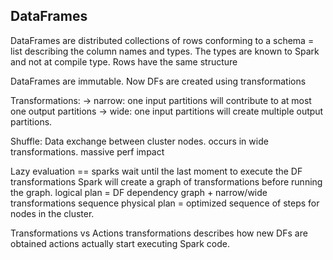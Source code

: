 ## DataFrames

DataFrames are distributed collections of rows conforming to a schema = list describing the column names and types.
The types are known to Spark and not at compile type.
Rows have the same structure

DataFrames are immutable. Now DFs are created using transformations

Transformations:
-> narrow: one input partitions will contribute to at most one output partitions
-> wide: one input partitions will create multiple output partitions.

Shuffle: Data exchange between cluster nodes.
occurs in wide transformations.
massive perf impact

Lazy evaluation == sparks wait until the last moment to execute the DF transformations
Spark will create a graph of transformations before running the graph.
logical plan = DF dependency graph + narrow/wide transformations sequence
physical plan = optimized sequence of steps for nodes in the cluster.

Transformations vs Actions
transformations describes how new DFs are obtained
actions actually start executing Spark code.